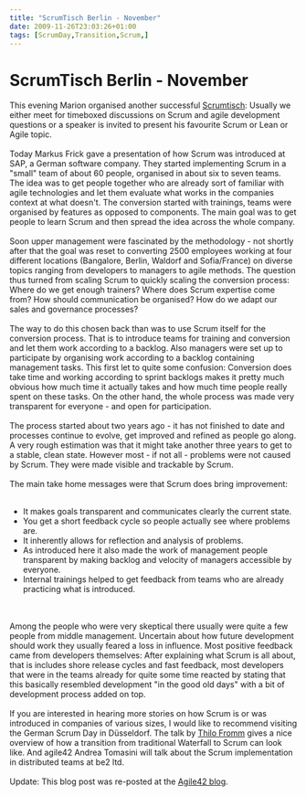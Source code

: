 ```yaml
---
title: "ScrumTisch Berlin - November"
date: 2009-11-26T23:03:26+01:00
tags: [ScrumDay,Transition,Scrum,]
---
```


# ScrumTisch Berlin - November


This evening Marion organised another successful <a href="http://www.scrumtisch.net">Scrumtisch</a>: Usually we either 
meet for timeboxed discussions on Scrum and agile development questions or a speaker is invited to present his 
favourite Scrum or Lean or Agile topic.<br><br>Today Markus Frick gave a presentation of how Scrum was introduced at 
SAP, a German software company. They started implementing Scrum in a "small" team of about 60 people, organised in 
about six to seven teams. The idea was to get people together who are already sort of familiar with agile technologies 
and let them evaluate what works in the companies context at what doesn't. The conversion started with trainings, teams 
were organised by features as opposed to components. The main goal was to get people to learn Scrum and then spread the 
idea across the whole company.<br><br>Soon upper management were fascinated by the methodology - not shortly after that 
the goal was reset to converting 2500 employees working at four different locations (Bangalore, Berlin, Waldorf and 
Sofia/France) on diverse topics ranging from developers to managers to agile methods. The question thus turned from 
scaling Scrum to quickly scaling the conversion process: Where do we get enough trainers? Where does Scrum expertise 
come from? How should communication be organised? How do we adapt our sales and governance processes?<br><br>The way to 
do this chosen back than was to use Scrum itself for the conversion process. That is to introduce teams for training 
and conversion and let them work according to a backlog. Also managers were set up to participate by organising work 
according to a backlog containing management tasks. This first let to quite some confusion: Conversion does take time 
and working according to sprint backlogs makes it pretty much obvious how much time it actually takes and how much time 
people really spent on these tasks. On the other hand, the whole process was made very transparent for everyone - and 
open for participation.<br><br>The process started about two years ago - it has not finished to date and processes 
continue to evolve, get improved and refined as people go along. A very rough estimation was that it might take another 
three years to get to a stable, clean state. However most - if not all - problems were not caused by Scrum. They were 
made visible and trackable by Scrum.<br><br>The main take home messages were that Scrum does bring 
improvement:<br><ul><br><li>It makes goals transparent and communicates clearly the current state.<br><li>You get a 
short feedback cycle so people actually see where problems are.<br><li>It inherently allows for reflection and analysis 
of problems.<br><li>As introduced here it also made the work of management people transparent by making backlog and 
velocity of managers accessible by everyone.<br><li>Internal trainings helped to get feedback from teams who are 
already practicing what is introduced.<br></ul><br><br>Among the people who were very skeptical there usually were 
quite a few people from middle management. Uncertain about how future development should work they usually feared a 
loss in influence. Most positive feedback came from developers themselves: After explaining what Scrum is all about, 
that is includes shore release cycles and fast feedback, most developers that were in the teams already for quite some 
time reacted by stating that this basically resembled development "in the good old days" with a bit of development 
process added on top.<br><br>If you are interested in hearing more stories on how Scrum is or was introduced in 
companies of various sizes, I would like to recommend visiting the German Scrum Day in Düsseldorf. The talk by <a 
href="http://www.scrum-day.de/speaker/thilofrommdresearchdigitalmediasystemsgmbh.html">Thilo Fromm</a> gives a nice 
overview of how a transition from traditional Waterfall to Scrum can look like. And agile42 Andrea Tomasini will talk 
about the Scrum implementation in distributed teams at be2 ltd.<br><br>Update: This blog post was re-posted at the <a 
href="http://www.agile42.com/cms/blog/2009/11/27/interesting-scrumtisch-in-november-some-content/">Agile42 blog</a>.

